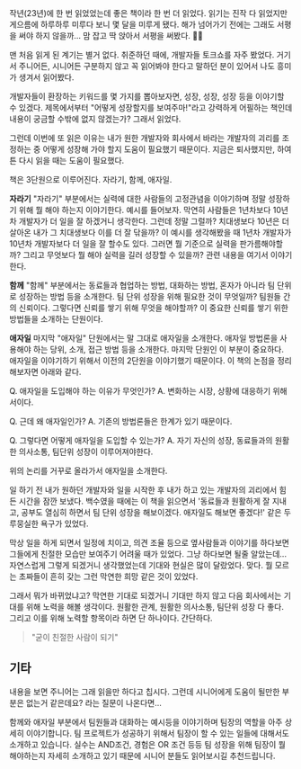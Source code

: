 
작년(23년)에 한 번 읽었었는데 좋은 책이라 한 번 더 읽었다. 읽기는 진작 다 읽었지만 게으름에 하루하루 미루다 보니 몇 달을 미루게 됐다. 해가 넘어가기 전에는 그래도 서평을 써야 하지 않을까... 맘 잡고 딱 앉아서 서평을 써봤다. 🧑‍💻

맨 처음 읽게 된 계기는 별거 없다. 취준하던 때에, 개발자들 토크쇼를 자주 봤었다. 거기서 주니어든, 시니어든 구분하지 않고 꼭 읽어봐야 한다고 말하던 분이 있어서 나도 흥미가 생겨서 읽어봤다.

개발자들이 환장하는 키워드를 몇 가지를 뽑아보자면, 성장, 성장, 성장 등을 이야기할 수 있겠다. 제목에서부터 "어떻게 성장할지를 보여주마!"라고 강력하게 어필하는 책인데 내용이 궁금할 수밖에 없지 않겠는가? 그래서 읽었다.

그런데 이번에 또 읽은 이유는 내가 원한 개발자와 회사에서 바라는 개발자의 괴리를 조정하는 중 어떻게 성장해 가야 할지 도움이 필요했기 때문이다. 지금은 퇴사했지만, 하여튼 다시 읽을 때는 도움이 필요했다.

책은 3단원으로 이루어진다. 자라기, 함께, 애자일. 

**자라기**
"자라기" 부분에서는 실력에 대한 사람들의 고정관념을 이야기하며 정말 성장하기 위해 뭘 해야 하는지 이야기한다. 예시를 들어보자. 막연히 사람들은 1년차보다 10년차 개발자가 더 일을 잘 하겠거니 생각한다. 그런데 정말 그럴까? 치대생보다 10년은 더 살아온 내가 그 치대생보다 이를 더 잘 닦을까? 이 예시를 생각해봤을 때 1년차 개발자가 10년차 개발자보다 더 일을 잘 할수도 있다. 그러면 뭘 기준으로 실력을 판가름해야할까? 그리고 무엇보다 뭘 해야 실력을 길러 성장할 수 있을까? 관련 내용을 여기서 이야기한다.

**함께**
"함께" 부분에서는 동료들과 협업하는 방법, 대화하는 방법, 혼자가 아니라 팀 단위로 성장하는 방법 등을 소개한다. 팀 단위 성장을 위해 필요한 것이 무엇일까? 팀원들 간의 신뢰이다. 그렇다면 신뢰를 쌓기 위해 무엇을 해야할까? 이 중요한 신뢰를 쌓기 위한 방법들을 소개하는 단원이다. 

**애자일**
마지막 "애자일" 단원에서는 말 그대로 애자일을 소개한다. 애자일 방법론을 사용해야 하는 당위, 소개, 접근 방법 등을 소개한다. 마지막 단원인 이 부분이 중요하다. 애자일을 이야기하기 위해서 이전의 2단원을 이야기했기 때문이다. 이 책의 논점을 정리해보자면 아래와 같다.

Q. 애자일을 도입해야 하는 이유가 무엇인가? 
A. 변화하는 시장, 상황에 대응하기 위해서이다.

Q. 근데 왜 애자일인가? 
A. 기존의 방법론들은 한계가 있기 때문이다. 

Q. 그렇다면 어떻게 애자일을 도입할 수 있는가? 
A. 자기 자신의 성장, 동료들과의 원활한 의사소통, 팀단위 성장이 이루어져야한다. 

위의 논리를 거꾸로 올라가서 애자일을 소개한다. 

일 하기 전 내가 원하던 개발자와 일을 시작한 후 내가 하고 있는 개발자의 괴리에서 힘든 시간을 잠깐 보냈다. 백수였을 때에는 이 책을 읽으면서 '동료들과 원활하게 잘 지내고, 공부도 열심히 하면서 팀 단위 성장을 해보이겠다. 애자일도 해보면 좋겠다!' 같은 두루뭉실한 욕구가 있었다. 

막상 일을 하게 되면서 일정에 치이고, 의견 조율 등으로 옆사람들과 이야기를 하다보면 그들에게 친절한 모습만 보여주기 어려울 때가 있었다. 그냥 하다보면 될줄 알았는데... 자연스럽게 그렇게 되겠거니 생각했었는데 기대와 현실은 많이 달랐었다. 맞다. 뭘 모르는 초짜들이 흔히 갖는 그런 막연한 희망 같은 것이 있었다.

그래서 뭐가 바뀌었냐고? 막연한 기대로 되겠거니 기대만 하지 않고 다음 회사에서는 기대를 위해 노력을 해볼 생각이다. 원활한 관계, 원활한 의사소통, 팀단위 성장 다 좋다. 그리고 이를 위해 노력할 항목이라 하면 단 하나이다. 간단하다. 

> "굳이 친절한 사람이 되기"

## 기타
내용을 보면 주니어는 그래 읽을만 하다고 칩시다. 그런데 시니어에게 도움이 될만한 부분은 없는거 같은데요? 라는 질문이 나온다면...

함께와 애자일 부분에서 팀원들과 대화하는 예시등을 이야기하며 팀장의 역할을 아주 상세히 이야기합니다. 팀 프로젝트가 성공하기 위해서 팀장이 할 수 있는 일들에 대해서도 소개하고 있습니다. 실수는 AND조건, 경험은 OR 조건 등등 팀 성장을 위해 팀장이 뭘 해야하는지 자세히 소개하고 있기 때문에 시니어 분들도 읽어보시길 추천드립니다.